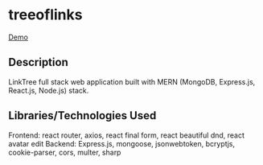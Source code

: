 # treeoflinks

[Demo](https://https://jdk-treeoflinks.netlify.app/)

## Description

LinkTree full stack web application built with MERN (MongoDB, Express.js, React.js, Node.js) stack.

## Libraries/Technologies Used

Frontend: react router, axios, react final form, react beautiful dnd, react avatar edit
Backend: Express.js, mongoose, jsonwebtoken, bcryptjs, cookie-parser, cors, multer, sharp

